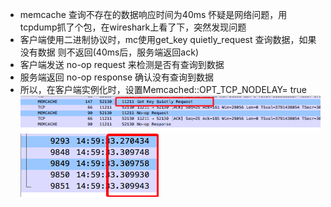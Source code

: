 * memcache 查询不存在的数据响应时间为40ms 怀疑是网络问题，用tcpdump抓了个包，在wireshark上看了下，突然发现问题
* 客户端使用二进制协议时，mc使用get_key quietly_request 查询数据，如果没有数据 则不返回(40ms后，服务端返回ack)
* 客户端发送 no-op request 来检测是否有查询到数据
* 服务端返回 no-op response 确认没有查询到数据
* 所以，在客户端实例化时，设置Memcached::OPT_TCP_NODELAY= true
![image](https://github.com/qiuyuexi/book/blob/master/memcache/%E4%BC%81%E4%B8%9A%E5%BE%AE%E4%BF%A1%E6%88%AA%E5%9B%BE_f03b6680-ac02-41c1-bda9-ba58a5caaa72.png)
![image](https://github.com/qiuyuexi/book/blob/master/memcache/%E4%BC%81%E4%B8%9A%E5%BE%AE%E4%BF%A1%E6%88%AA%E5%9B%BE_f6c517d7-ccd6-45aa-acac-8658458d38b3.png)
